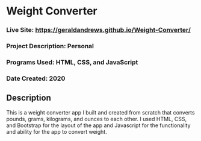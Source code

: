 # Weight Converter
### Live Site: https://geraldandrews.github.io/Weight-Converter/

### Project Description: Personal
### Programs Used: HTML, CSS, and JavaScript
### Date Created: 2020


## Description
This is a weight converter app I built and created from scratch that converts pounds, grams, kilograms, and ounces to each other. I used HTML, CSS, and Bootstrap for the layout of the app and Javascript for the functionality and ability for the app to convert weight.
